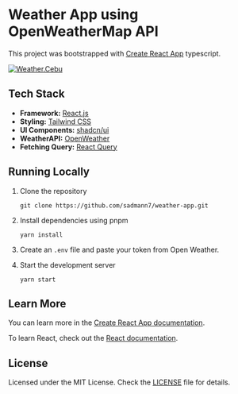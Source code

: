 # Weather App using OpenWeatherMap API

This project was bootstrapped with [Create React App](https://github.com/facebook/create-react-app) typescript.

[![Weather.Cebu](./public/images/weather.cebu.png)](https://weather-app-jun-edris.vercel.app/)

## Tech Stack

- **Framework:** [React.js](https://reactjs.org)
- **Styling:** [Tailwind CSS](https://tailwindcss.com)
- **UI Components:** [shadcn/ui](https://ui.shadcn.com)
- **WeatherAPI:** [OpenWeather](https://openweathermap.org/)
- **Fetching Query:** [React Query](https://tanstack.com/query/v4/docs/react/adapters/react-query)

## Running Locally

1. Clone the repository

   ```
   git clone https://github.com/sadmann7/weather-app.git
   ```

2. Install dependencies using pnpm

   ```
   yarn install
   ```

3. Create an `.env` file and paste your token from Open Weather.
4. Start the development server

   ```
   yarn start
   ```

## Learn More

You can learn more in the [Create React App documentation](https://facebook.github.io/create-react-app/docs/getting-started).

To learn React, check out the [React documentation](https://reactjs.org/).

## License

Licensed under the MIT License. Check the [LICENSE](./LICENSE.md) file for details.

